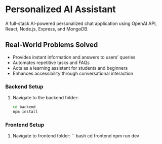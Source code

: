 # Personalized AI Assistant  
A full-stack AI-powered personalized chat application using OpenAI API, React, Node.js, Express, and MongoDB. 

## **Real-World Problems Solved**

- Provides instant information and answers to users’ queries  
- Automates repetitive tasks and FAQs  
- Acts as a learning assistant for students and beginners  
- Enhances accessibility through conversational interaction  
### **Backend Setup**

1. Navigate to the backend folder:
   ```bash
   cd backend
   npm install
 ### **Frontend Setup**
1. Navigate to frontend folder:
  `` bash
  cd frontend
  npm run dev
